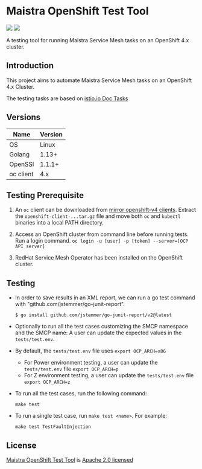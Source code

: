 # Maistra OpenShift Test Tool

![](https://img.shields.io/github/repo-size/maistra/maistra-test-tool.svg?style=flat)
[![](https://goreportcard.com/badge/github.com/maistra/maistra-test-tool)](https://goreportcard.com/report/github.com/maistra/maistra-test-tool)


A testing tool for running Maistra Service Mesh tasks on an OpenShift 4.x cluster.

## Introduction

This project aims to automate Maistra Service Mesh tasks on an OpenShift 4.x Cluster.

The testing tasks are based on [istio.io Doc Tasks](https://istio.io/v1.9/docs/tasks/)

## Versions

| Name      | Version       |
| --        | --            |
| OS        | Linux         |
| Golang    | 1.13+         |
| OpenSSl   | 1.1.1+        |
| oc client | 4.x           |

## Testing Prerequisite

1. An `oc` client can be downloaded from [mirror openshift-v4 clients](https://mirror.openshift.com/pub/openshift-v4/clients/ocp/latest/). Extract the `openshift-client-...tar.gz` file and move both `oc` and `kubectl` binaries into a local PATH directory.

2. Access an OpenShift cluster from command line before running tests. Run a login command. `oc login -u [user] -p [token] --server=[OCP API server]`

3. RedHat Service Mesh Operator has been installed on the OpenShift cluster.

## Testing
- In order to save results in an XML report, we can run a go test command with "github.com/jstemmer/go-junit-report".
    ```
    $ go install github.com/jstemmer/go-junit-report/v2@latest
    ```

- Optionally to run all the test cases customizing the SMCP namespace and the SMCP name: A user can update the expected values in the `tests/test.env`.

- By default, the `tests/test.env` file uses `export OCP_ARCH=x86`
    - For Power environment testing, a user can update the `tests/test.env` file `export OCP_ARCH=p`
    - For Z environment testing, a user can update the `tests/test.env` file `export OCP_ARCH=z`

- To run all the test cases, run the following command:
  ```
  make test
  ```

- To run a single test case, run `make test <name>`. For example:
  ```
  make test TestFaultInjection
  ```

## License

[Maistra OpenShift Test Tool](https://github.com/maistra/maistra-test-tool) is [Apache 2.0 licensed](https://github.com/maistra/maistra-test-tool/blob/development/LICENSE)

